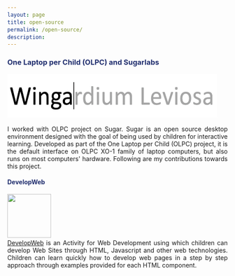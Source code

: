 ```yaml
---
layout: page
title: open-source
permalink: /open-source/
description:
---
```

<h3 style="color:#202E6E">One Laptop per Child (OLPC) and Sugarlabs</h3>
<img class="thumbnail" src="/assets/img/smartcompose.png" width="480px" height="100px" border="0px"/>
<p align="justify">
    I worked with OLPC project on Sugar. Sugar is an open source desktop environment designed with the goal of being used by children for interactive learning. Developed as part of the One Laptop per Child (OLPC) project, it is the default interface on OLPC XO-1 family of laptop computers, but also runs on most computers' hardware. Following are my contributions towards this project.
</p>
<h4 style="color:#202E6E">DevelopWeb</h4>
<p align="justify">
<img class="thumbnail" src="https://sites.google.com/site/kartikperisetla/miscellaneous/developWeb.png" width="100px" height="100px" border="0px"/><br/>
<a href="https://sites.google.com/site/developwebactivity" target="_blank">DevelopWeb</a> is an Activity for Web Development using which children can develop Web Sites through HTML, Javascript and other web technologies. Children can learn quickly how to develop web pages in a step by step approach through examples provided for each HTML component.
</p>